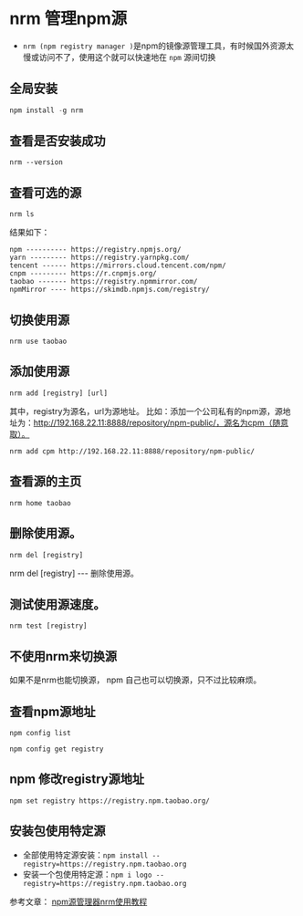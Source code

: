  # nrm 管理npm源

- `nrm (npm registry manager )`是npm的镜像源管理工具，有时候国外资源太慢或访问不了，使用这个就可以快速地在 `npm` 源间切换 

## 全局安装
```js
npm install -g nrm
```

## 查看是否安装成功

```
nrm --version
```
## 查看可选的源
```
nrm ls
```

结果如下：

```
npm ---------- https://registry.npmjs.org/
yarn --------- https://registry.yarnpkg.com/
tencent ------ https://mirrors.cloud.tencent.com/npm/
cnpm --------- https://r.cnpmjs.org/
taobao ------- https://registry.npmmirror.com/
npmMirror ---- https://skimdb.npmjs.com/registry/
```
## 切换使用源

```
nrm use taobao
```

## 添加使用源

`nrm add [registry] [url]`

其中，registry为源名，url为源地址。 比如：添加一个公司私有的npm源，源地址为：http://192.168.22.11:8888/repository/npm-public/，源名为cpm（随意取）。

```
nrm add cpm http://192.168.22.11:8888/repository/npm-public/
```

## 查看源的主页

```
nrm home taobao
```
## 删除使用源。

```
nrm del [registry]
```
<p>nrm del [registry] --- 删除使用源。</p>

## 测试使用源速度。

```
nrm test [registry]
```

## 不使用nrm来切换源

如果不是nrm也能切换源， npm 自己也可以切换源，只不过比较麻烦。

## 查看npm源地址

```
npm config list
```

```
npm config get registry
```

## npm 修改registry源地址

```
npm set registry https://registry.npm.taobao.org/
```

## 安装包使用特定源

- 全部使用特定源安装：`npm install --registry=https://registry.npm.taobao.org`
- 安装一个包使用特定源：`npm i logo --registry=https://registry.npm.taobao.org`

参考文章： [npm源管理器nrm使用教程](https://segmentfault.com/a/1190000017419993)

<Vssue :options="{ locale: 'zh' }"  />
